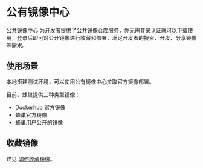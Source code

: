 # 公有镜像中心

[公共镜像中心](https://c.163.com/hub#/m/home/) 为开发者提供了公共镜像仓库服务，你无需登录认证就可以下载使用，登录后即可对公开镜像进行收藏和部署，满足开发者的搜索、开发、分享镜像等需求。

## 使用场景

本地搭建测试环境，可以使用公有镜像中心拉取官方镜像部署。

目前，蜂巢提供三种类型镜像：

* Dockerhub 官方镜像
* 蜂巢官方镜像
* 蜂巢用户公开的镜像

## 收藏镜像

详见 [如何收藏镜像](http://support.c.163.com/md.html#!容器服务/镜像仓库/使用指南/收藏镜像.md)。